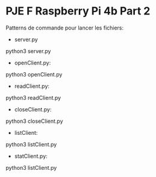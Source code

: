 # PJE F Raspberry Pi 4b Part 2
Patterns de commande pour lancer les fichiers:
- server.py

python3 server.py <PORT>

- openClient.py:

python3 openClient.py <IP> <PORT> <filename>

- readClient.py:

python3 readClient.py <IP> <PORT>

- closeClient.py:

python3 closeClient.py <IP> <PORT>

- listClient:

python3 listClient.py <IP> <PORT>

- statClient.py:

python3 listClient.py <IP> <PORT> <filename>

